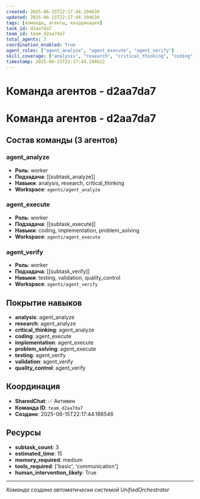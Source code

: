 ```yaml
---
created: 2025-06-15T22:17:44.194630
updated: 2025-06-15T22:17:44.194638
tags: [команда, агенты, координация]
task_id: d2aa7da7
team_id: team_d2aa7da7
total_agents: 3
coordination_enabled: True
agent_roles: ["agent_analyze", "agent_execute", "agent_verify"]
skill_coverage: ["analysis", "research", "critical_thinking", "coding", "implementation", "problem_solving", "testing", "validation", "quality_control"]
timestamp: 2025-06-15T22:17:44.194622
---
```


# Команда агентов - d2aa7da7

# Команда агентов - d2aa7da7

## Состав команды (3 агентов)

### agent_analyze

- **Роль**: worker
- **Подзадача**: [[subtask_analyze]]
- **Навыки**: analysis, research, critical_thinking
- **Workspace**: `agents/agent_analyze`

### agent_execute

- **Роль**: worker
- **Подзадача**: [[subtask_execute]]
- **Навыки**: coding, implementation, problem_solving
- **Workspace**: `agents/agent_execute`

### agent_verify

- **Роль**: worker
- **Подзадача**: [[subtask_verify]]
- **Навыки**: testing, validation, quality_control
- **Workspace**: `agents/agent_verify`

## Покрытие навыков

- **analysis**: agent_analyze
- **research**: agent_analyze
- **critical_thinking**: agent_analyze
- **coding**: agent_execute
- **implementation**: agent_execute
- **problem_solving**: agent_execute
- **testing**: agent_verify
- **validation**: agent_verify
- **quality_control**: agent_verify


## Координация

- **SharedChat**: ✅ Активен
- **Команда ID**: `team_d2aa7da7`
- **Создано**: 2025-06-15T22:17:44.186546

## Ресурсы

- **subtask_count**: 3
- **estimated_time**: 15
- **memory_required**: medium
- **tools_required**: ['basic', 'communication']
- **human_intervention_likely**: True


---
*Команда создана автоматически системой UnifiedOrchestrator*
